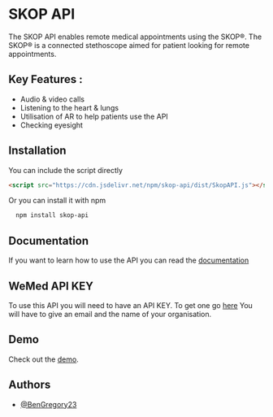 
# SKOP API

The SKOP API enables remote medical appointments using the SKOP®. The SKOP® is a connected stethoscope aimed for patient looking for remote appointments.

## Key Features :
- Audio & video calls
- Listening to the heart & lungs
- Utilisation of AR to help patients use the API
- Checking eyesight


## Installation

You can include the script directly
```html
<script src="https://cdn.jsdelivr.net/npm/skop-api/dist/SkopAPI.js"></script>

```

Or you can install it with npm

```bash
  npm install skop-api
```

## Documentation

If you want to learn how to use the API you can read the [documentation](https://bengregory23.github.io/SKOP-API-documentation/#/)


## WeMed API KEY
To use this API you will need to have an API KEY. To get one go [here](https://en.wemed.fr/inscription-api-skop)
You will have to give an email and the name of your organisation.




## Demo

Check out the [demo](https://halfred.wemed.fr/demo/).

## Authors

- [@BenGregory23](https://www.github.com/BenGregory23)


